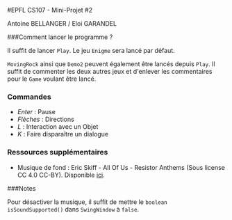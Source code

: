 #EPFL CS107 - Mini-Projet #2

Antoine BELLANGER / Eloi GARANDEL

###Comment lancer le programme ?

Il suffit de lancer `Play`. Le jeu `Enigme` sera lancé par défaut.

`MovingRock` ainsi que `Demo2` peuvent également être lancés depuis `Play`. Il suffit de commenter les deux autres jeux et d'enlever les commentaires pour le `Game` voulant être lancé. 

### Commandes

* _Enter_ : Pause
* _Flèches_ : Directions
* _L_ : Interaction avec un Objet
* _K_ : Faire disparaître un dialogue

### Ressources supplémentaires

* Musique de fond : Eric Skiff - All Of Us - Resistor Anthems (Sous license CC 4.0 CC-BY). Disponible [ici](https://ericskiff.com/music/).

###Notes

Pour désactiver la musique, il suffit de mettre le `boolean isSoundSupported()` dans `SwingWindow` à `false`.